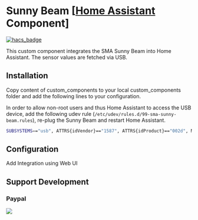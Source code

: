 # Sunny Beam [[Home Assistant](https://www.home-assistant.io/) Component]

[![hacs_badge](https://img.shields.io/badge/HACS-Custom-orange.svg?style=for-the-badge)](https://github.com/custom-components/hacs)

This custom component integrates the SMA Sunny Beam into Home Assistant. The sensor values are fetched via USB.

## Installation

Copy content of custom_components to your local custom_components folder and add the following lines to your configuration.

In order to allow non-root users and thus Home Assistant to access the USB device, add the following udev rule (```/etc/udev/rules.d/99-sma-sunny-beam.rules```), re-plug the Sunny Beam and restart Home Assistant.

```bash
SUBSYSTEMS=="usb", ATTRS{idVendor}=="1587", ATTRS{idProduct}=="002d", MODE="666"
```

## Configuration

Add Integration using Web UI

## Support Development

### Paypal

[![](https://www.paypalobjects.com/en_US/i/btn/btn_donateCC_LG.gif)](https://www.paypal.com/cgi-bin/webscr?cmd=_s-xclick&hosted_button_id=848P2G8EA68PJ)
